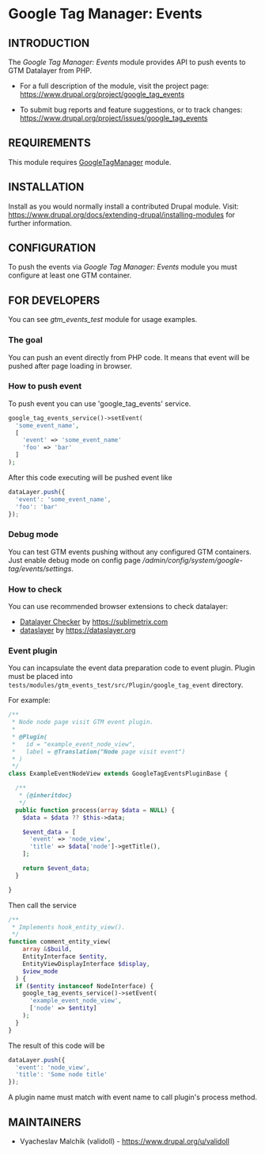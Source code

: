 # Google Tag Manager: Events

## INTRODUCTION
The *Google Tag Manager: Events* module provides API to push events
to GTM Datalayer from PHP.

* For a full description of the module, visit the project page:
  https://www.drupal.org/project/google_tag_events

* To submit bug reports and feature suggestions, or to track changes:
  https://www.drupal.org/project/issues/google_tag_events

## REQUIREMENTS
This module requires [GoogleTagManager](https://www.drupal.org/project/google_tag) module.

## INSTALLATION
Install as you would normally install a contributed Drupal module. Visit:
https://www.drupal.org/docs/extending-drupal/installing-modules
for further information.

## CONFIGURATION
To push the events via *Google Tag Manager: Events* module you must
configure at least one GTM container.

## FOR DEVELOPERS
You can see *gtm_events_test* module for usage examples.

### The goal
You can push an event directly from PHP code. It means that event will
be pushed after page loading in browser.

### How to push event
To push event you can use 'google_tag_events' service.

```php
google_tag_events_service()->setEvent(
  'some_event_name',
  [
    'event' => 'some_event_name'
    'foo' => 'bar'
  ]
);
```

After this code executing will be pushed event like

```js
dataLayer.push({
  'event': 'some_event_name',
  'foo': 'bar'
});
```

### Debug mode
You can test GTM events pushing without any configured GTM containers.
Just enable debug mode on config page */admin/config/system/google-tag/events/settings*.

### How to check
You can use recommended browser extensions to check datalayer:
* [Datalayer Checker](https://chrome.google.com/webstore/detail/datalayer-checker/ffljdddodmkedhkcjhpmdajhjdbkogke) by https://sublimetrix.com
* [dataslayer](https://chrome.google.com/webstore/detail/dataslayer/ikbablmmjldhamhcdjjigniffkkjgpo) by https://dataslayer.org

### Event plugin
You can incapsulate the event data preparation code to event plugin.
Plugin must be placed into
`tests/modules/gtm_events_test/src/Plugin/google_tag_event` directory.

For example:

```php
/**
 * Node node page visit GTM event plugin.
 *
 * @Plugin(
 *   id = "example_event_node_view",
 *   label = @Translation("Node page visit event")
 * )
 */
class ExampleEventNodeView extends GoogleTagEventsPluginBase {

  /**
   * {@inheritdoc}
   */
  public function process(array $data = NULL) {
    $data = $data ?? $this->data;

    $event_data = [
      'event' => 'node_view',
      'title' => $data['node']->getTitle(),
    ];

    return $event_data;
  }

}
```

Then call the service

```php
/**
 * Implements hook_entity_view().
 */
function comment_entity_view(
    array &$build,
    EntityInterface $entity,
    EntityViewDisplayInterface $display,
    $view_mode
  ) {
  if ($entity instanceof NodeInterface) {
    google_tag_events_service()->setEvent(
      'example_event_node_view',
      ['node' => $entity]
    );
  }
}
```

The result of this code will be

```js
dataLayer.push({
  'event': 'node_view',
  'title': 'Some node title'
});
```

A plugin name must match with event name to call plugin's process method.

## MAINTAINERS
* Vyacheslav Malchik (validoll) - https://www.drupal.org/u/validoll
